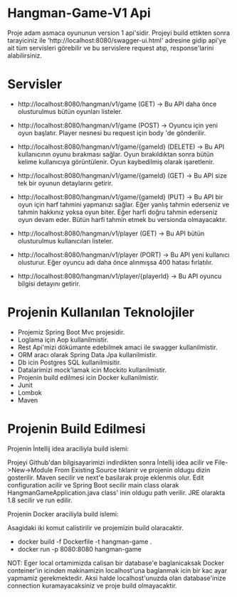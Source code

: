 # Hangman-Game-V1 Api

Proje adam asmaca oyununun version 1 api'sidir. Projeyi build ettikten sonra tarayiciniz ile 'http://localhost:8080/swagger-ui.html' adresine gidip api'ye ait tüm servisleri görebilir ve bu servislere request atıp, response'larini alabilirsiniz. 

# Servisler

* http://localhost:8080/hangman/v1/game (GET) -> Bu API daha önce olusturulmus bütün oyunları listeler.

* http://localhost:8080/hangman/v1/game (POST) -> Oyuncu için yeni oyun başlatır. Player nesnesi bu request için body 'de gönderilir.

* http://localhost:8080/hangman/v1/game/{gameId} (DELETE) -> Bu API kullanıcının oyunu bırakması sağlar. Oyun bırakıldıktan sonra bütün kelime kullanıcıya görüntülenir. Oyun kaybedilmiş olarak işaretlenir.

* http://localhost:8080/hangman/v1/game/{gameId} (GET) -> Bu API size tek bir oyunun detaylarını getirir.

* http://localhost:8080/hangman/v1/game/{gameId} (PUT) -> Bu API bir oyun için harf tahmini yapmanızı sağlar. Eğer yanlış tahmin ederseniz ve tahmin hakkınız yoksa oyun biter. Eğer harfi doğru tahmin ederseniz oyun devam eder. Bütün harfi tahmin etmek bu versionda olmayacaktır.

* http://localhost:8080/hangman/v1/player (GET) -> Bu API bütün olusturulmus kullanıcıları listeler.

* http://localhost:8080/hangman/v1/player (PORT) -> Bu API yeni kullanıcı olusturur. Eğer oyuncu adı daha önce alınmışsa 400 hatası fırlatılır.

* http://localhost:8080/hangman/v1/player/{playerId} -> Bu API oyuncu bilgisi detayını getirir.

# Projenin Kullanılan Teknolojiler 

- Projemiz Spring Boot Mvc projesidir.
- Loglama için Aop kullanilmistir.
- Rest Api'mizi dökümante edebilmek amaci ile swagger kullanilmistir.
- ORM aracı olarak Spring Data Jpa kullanilmistir.
- Db icin Postgres SQL kullanilmisitir.
- Datalarimizi mock'lamak icin Mockito kullanilmistir.
- Projenin build edilmesi icin Docker kullanilmistir.
- Junit
- Lombok
- Maven

# Projenin Build Edilmesi

Projenin İntellij idea araciliyla build islemi:

  Projeyi Github'dan bilgisayarimizi indirdikten sonra İntellij idea acilir ve File->New->Module From Existing Source tıklanir ve projenin   oldugu dizin gosterilir. Maven secilir ve next'e basilarak proje eklenmis olur. Edit configuration acilir ve Spring Boot secilir main     class olarak HangmanGameApplication.java class' inin oldugu path verilir. JRE olarakta 1.8 secilir ve run edilir.
  
Projenin Docker araciliyla build islemi:  

  Asagidaki iki komut calistirilir ve projemizin build olaracaktir.
  - docker build -f Dockerfile -t hangman-game .
  - docker run -p 8080:8080 hangman-game
  
  NOT: Eger local ortamimizda calisan bir database'e baglanicaksak Docker conteiner'in icinden makinamizin localhost'una baglanmak icin     bir kac ayar yapmamiz gerekmektedir. Aksi halde localhost'unuzda olan database'inize connection kuramayacaksiniz ve proje build           olmayacaktir.



